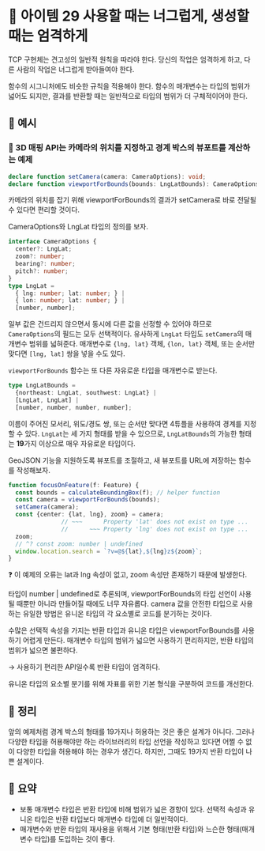 # 📎 아이템 29 사용할 때는 너그럽게, 생성할 때는 엄격하게

TCP 구현체는 견고성의 일반적 원칙을 따라야 한다. 당신의 작업은 엄격하게 하고, 다른 사람의 작업은 너그럽게 받아들여야 한다.

함수의 시그니처에도 비슷한 규칙을 적용해야 한다. 함수의 매개변수는 타입의 범위가 넓어도 되지만, 결과를 반환할 때는 일반적으로 타입의 범위가 더 구체적이어야 한다.

## 📍 예시

### 🔗 3D 매핑 API는 카메라의 위치를 지정하고 경계 박스의 뷰포트를 계산하는 예제

```typescript
declare function setCamera(camera: CameraOptions): void;
declare function viewportForBounds(bounds: LngLatBounds): CameraOptions;
```

카메라의 위치를 잡기 위해 viewportForBounds의 결과가 setCamera로 바로 전달될 수 있다면 편리할 것이다.

CameraOptions와 LngLat 타입의 정의를 보자.

```typescript
interface CameraOptions {
  center?: LngLat;
  zoom?: number;
  bearing?: number;
  pitch?: number;
}
type LngLat =
  { lng: number; lat: number; } |
  { lon: number; lat: number; } |
  [number, number];
```

일부 값은 건드리지 않으면서 동시에 다른 값을 선정할 수 있어야 하므로 `CameraOptions`의 필드는 모두 선택적이다. 유사하게 `LngLat` 타입도 `setCamera`의 매개변수 범위를 넓혀준다. 매개변수로 `{lng, lat}` 객체, `{lon, lat}` 객체, 또는 순서만 맞다면 `[lng, lat]` 쌍을 넣을 수도 있다.

`viewportForBounds` 함수는 또 다른 자유로운 타입을 매개변수로 받는다.

```typescript
type LngLatBounds =
  {northeast: LngLat, southwest: LngLat} |
  [LngLat, LngLat] |
  [number, number, number, number];
```

이름이 주어진 모서리, 위도/경도 쌍, 또는 순서만 맞다면 4튜플을 사용하여 경계를 지정할 수 있다. `LngLat`는 세 가지 형태를 받을 수 있으므로, `LngLatBounds`의 가능한 형태는 **19**가지 이상으로 매우 자유로운 타입이다.

GeoJSON 기능을 지원하도록 뷰포트를 조절하고, 새 뷰포트를 URL에 저장하는 함수를 작성해보자.

```typescript
function focusOnFeature(f: Feature) {
  const bounds = calculateBoundingBox(f); // helper function
  const camera = viewportForBounds(bounds);
  setCamera(camera);
  const {center: {lat, lng}, zoom} = camera;
               // ~~~      Property 'lat' does not exist on type ...
               //      ~~~ Property 'lng' does not exist on type ...
  zoom;
  // ^? const zoom: number | undefined
  window.location.search = `?v=@${lat},${lng}z${zoom}`;
}
```

❓ 이 예제의 오류는 lat과 lng 속성이 없고, zoom 속성만 존재하기 때문에 발생한다.

타입이 number | undefined로 추론되며, viewportForBounds의 타입 선언이 사용될 때뿐만 아니라 만들어질 때에도 너무 자유롭다. camera 값을 안전한 타입으로 사용하는 유일한 방법은 유니온 타입의 각 요소별로 코드를 분기하는 것이다.

수많은 선택적 속성을 가지는 반환 타입과 유니온 타입은 viewportForBounds를 사용하기 어렵게 만든다. 매개변수 타입의 범위가 넓으면 사용하기 편리하지만, 반환 타입의 범위가 넓으면 불편하다.&#x20;

→ 사용하기 편리한 API일수록 반환 타입이 엄격하다.

유니온 타입의 요소별 분기를 위해 자표를 위한 기본 형식을 구분하여 코드를 개선한다.

## 📍 정리

앞의 예제처럼 경계 박스의 형태를 19가지나 허용하는 것은 좋은 설계가 아니다. 그러나 다양한 타입을 허용해야만 하는 라이브러리의 타입 선언을 작성하고 있다면 어쩔 수 없이 다양한 타입을 허용해야 하는 경우가 생긴다. 하지만, 그때도 19가지 반환 타입이 나쁜 설계이다.

## 📍 요약

* 보통 매개변수 타입은 반환 타입에 비해 범위가 넓은 경향이 있다. 선택적 속성과 유니온 타입은 반환 타입보다 매개변수 타입에 더 일반적이다.
* 매개변수와 반환 타입의 재사용을 위해서 기본 형태(반환 타입)와 느슨한 형태(매개변수 타입)를 도입하는 것이 좋다.
